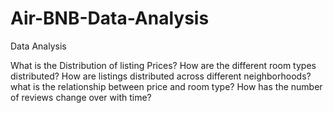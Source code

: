 # Air-BNB-Data-Analysis
Data Analysis 

What is the Distribution of listing Prices?
How are the different room types distributed?
How are listings distributed across different neighborhoods?
what is the relationship between price and room type?
How has the number of reviews change over with time?
